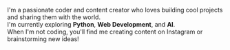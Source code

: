I'm a passionate coder and content creator who loves building cool projects and sharing them with the world.  
I'm currently exploring **Python**, **Web Development**, and **AI**.  
When I'm not coding, you'll find me creating content on Instagram or brainstorming new ideas!
<!---
Lucifer-java/Lucifer-java is a ✨ special ✨ repository because its `README.md` (this file) appears on your GitHub profile.
You can click the Preview link to take a look at your changes.
--->
